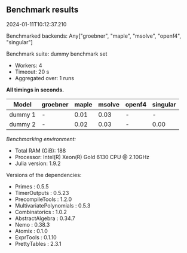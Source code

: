 ## Benchmark results

2024-01-11T10:12:37.210

Benchmarked backends: Any["groebner", "maple", "msolve", "openf4", "singular"]

Benchmark suite: dummy benchmark set

- Workers: 4
- Timeout: 20 s
- Aggregated over: 1 runs

**All timings in seconds.**

|Model|groebner|maple|msolve|openf4|singular|
|-----|---|---|---|---|---|
|dummy 1| - |0.01|0.03| - | - |
|dummy 2| - |0.02|0.03| - |0.00|

*Benchmarking environment:*

* Total RAM (GiB): 188
* Processor: Intel(R) Xeon(R) Gold 6130 CPU @ 2.10GHz
* Julia version: 1.9.2

Versions of the dependencies:

* Primes : 0.5.5
* TimerOutputs : 0.5.23
* PrecompileTools : 1.2.0
* MultivariatePolynomials : 0.5.3
* Combinatorics : 1.0.2
* AbstractAlgebra : 0.34.7
* Nemo : 0.38.3
* Atomix : 0.1.0
* ExprTools : 0.1.10
* PrettyTables : 2.3.1
